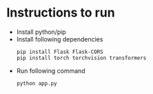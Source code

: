 # Instructions to run
- Install python/pip
- Install following dependencies
    ```
    pip install Flask Flask-CORS
    pip install torch torchvision transformers
    ```
- Run following command
    ```
    python app.py
    ```